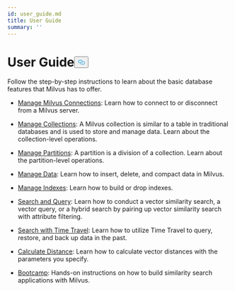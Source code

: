```yaml
---
id: user_guide.md
title: User Guide
summary: ''
---
```

<h1 id="User-Guide" class="common-anchor-header">User Guide<button data-href="#User-Guide" class="anchor-icon" translate="no">
      <svg translate="no"
        aria-hidden="true"
        focusable="false"
        height="20"
        version="1.1"
        viewBox="0 0 16 16"
        width="16"
      >
        <path
          fill="#0092E4"
          fill-rule="evenodd"
          d="M4 9h1v1H4c-1.5 0-3-1.69-3-3.5S2.55 3 4 3h4c1.45 0 3 1.69 3 3.5 0 1.41-.91 2.72-2 3.25V8.59c.58-.45 1-1.27 1-2.09C10 5.22 8.98 4 8 4H4c-.98 0-2 1.22-2 2.5S3 9 4 9zm9-3h-1v1h1c1 0 2 1.22 2 2.5S13.98 12 13 12H9c-.98 0-2-1.22-2-2.5 0-.83.42-1.64 1-2.09V6.25c-1.09.53-2 1.84-2 3.25C6 11.31 7.55 13 9 13h4c1.45 0 3-1.69 3-3.5S14.5 6 13 6z"
        ></path>
      </svg>
    </button></h1><p>Follow the step-by-step instructions to learn about the basic database features that Milvus has to offer.</p>
<ul>
<li><p><a href="/docs/ko/manage_connection.md">Manage Milvus Connections</a>: Learn how to connect to or disconnect from a Milvus server.</p></li>
<li><p><a href="/docs/ko/manage_collections.md">Manage Collections</a>: A Milvus collection is similar to a table in traditional databases and is used to store and manage data. Learn about the collection-level operations.</p></li>
<li><p><a href="/docs/ko/manage_partitions.md">Manage Partitions</a>: A partition is a division of a collection. Learn about the partition-level operations.</p></li>
<li><p><a href="/docs/ko/manage_data.md">Manage Data</a>: Learn how to insert, delete, and compact data in Milvus.</p></li>
<li><p><a href="/docs/ko/manage_indexes.md">Manage Indexes</a>: Learn how to build or drop indexes.</p></li>
<li><p><a href="/docs/ko/search_and_query.md">Search and Query</a>: Learn how to conduct a vector similarity search, a vector query, or a hybrid search by pairing up vector similarity search with attribute filtering.</p></li>
<li><p><a href="/docs/ko/timetravel.md">Search with Time Travel</a>: Learn how to utilize Time Travel to query, restore, and back up data in the past.</p></li>
<li><p><a href="/docs/ko/calculate_distance.md">Calculate Distance</a>: Learn how to calculate vector distances with the parameters you specify.</p></li>
<li><p><a href="https://milvus.io/bootcamp/">Bootcamp</a>: Hands-on instructions on how to build similarity search applications with Milvus.</p></li>
</ul>
